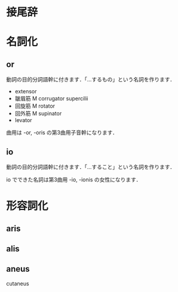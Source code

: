 接尾辞
===

# 名詞化

## or

動詞の目的分詞語幹に付きます．「...するもの」という名詞を作ります．

- extensor
- 皺眉筋 M corrugator supercilii
- 回旋筋 M rotator
- 回外筋 M supinator
- levator

曲用は -or, -oris の第3曲用子音幹になります．

## io

動詞の目的分詞語幹に付きます．「...すること」という名詞を作ります．

io でできた名詞は第3曲用 -io, -ionis の女性になります．


# 形容詞化

## aris

## alis

## aneus

cutaneus